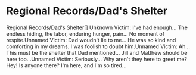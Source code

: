 # Regional Records/Dad's Shelter

Regional Records/Dad's Shelter[]
Unknown Victim: I've had enough... The endless hiding, the labor, enduring hunger, pain... No moment of respite.Unnamed Victim: Dad woudn't lie to me... He was so kind and comforting in my dreams. I was foolish to doubt him.Unnamed Victim: Ah... This must be the shelter that Dad mentioned... Jill and Matthew should be here too...Unnamed Victim: Seriously... Why aren't they here to greet me? Hey! Is anyone there? I'm here, and I'm so tired...

